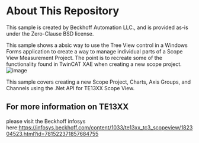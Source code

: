 # About This Repository
This sample is created by Beckhoff Automation LLC., and is provided as-is under the Zero-Clause BSD license.

This sample shows a absic way to use the Tree View control in a Windows Forms application to create a way to manage individual parts of a Scope View Measurement
Project. The point is to recreate some of the functionality found in TwinCAT XAE when creating a new scope project. 
![image](https://user-images.githubusercontent.com/27658077/195179679-9b5a6d0d-58a0-494a-82f3-f5e386cda317.png)

This sample covers creating a new Scope Project, Charts, Axis Groups, and Channels using the .Net API for TE13XX Scope View.

## For more information on TE13XX
please visit the Beckhoff infosys here:https://infosys.beckhoff.com/content/1033/te13xx_tc3_scopeview/182304523.html?id=781522371857684755
